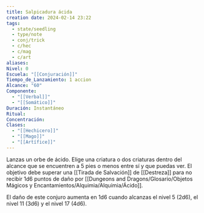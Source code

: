 ```yaml
---
title: Salpicadura ácida
creation date: 2024-02-14 23:22
tags:
  - state/seedling
  - type/note
  - conj/trick
  - c/hec
  - c/mag
  - c/art
aliases: 
Nivel: 0
Escuela: "[[Conjuración]]"
Tiempo_de_Lanzamiento: 1 accion
Alcance: "60"
Componente:
  - "[[Verbal]]"
  - "[[Somático]]"
Duración: Instantáneo
Ritual: 
Concentración: 
Clases:
  - "[[Hechicero]]"
  - "[[Mago]]"
  - "[[Artífice]]"
---
```

Lanzas un orbe de ácido. Elige una criatura o dos criaturas dentro del alcance que se encuentren a 5 pies o menos entre sí y que puedas ver. El objetivo debe superar una [[Tirada de Salvación]] de [[Destreza]] para no recibir 1d6 puntos de daño por [[Dungeons and Dragons/Glosario/Objetos Mágicos y Encantamientos/Alquimia/Alquimia/Ácido]].

El daño de este conjuro aumenta en 1d6 cuando alcanzas el nivel 5 (2d6), el nivel 11 (3d6) y el nivel 17 (4d6).